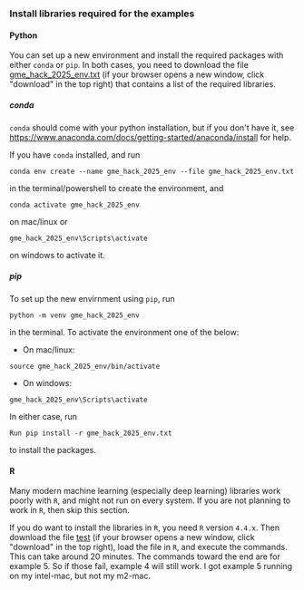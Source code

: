 ### Install libraries required for the examples

#### Python

You can set up a new environment and install the required packages with either `conda` or `pip`. In both cases, you need to download the file [gme_hack_2025_env.txt](gme_hack_2025_env.txt) (if your browser opens a new window, click "download" in the top right) that contains a list of the required libraries.

##### conda

`conda` should come with your python installation, but if you don't have it, see https://www.anaconda.com/docs/getting-started/anaconda/install for help.

If you have `conda` installed, and run
```shell
conda env create --name gme_hack_2025_env --file gme_hack_2025_env.txt 
```
in the terminal/powershell to create the environment, and
```shell
conda activate gme_hack_2025_env
```
on mac/linux or 
```shell
gme_hack_2025_env\Scripts\activate
```
on windows to activate it.

##### pip

To set up the new envirnment using `pip`, run
```shell
python -m venv gme_hack_2025_env
```
in the terminal.
To activate the environment one of the below:

- On mac/linux:
```shell
source gme_hack_2025_env/bin/activate
```
- On windows:
```shell
gme_hack_2025_env\Scripts\activate
```
In either case, run
```shell
Run pip install -r gme_hack_2025_env.txt
```
to install the packages.


#### R

Many modern machine learning (especially deep learning) libraries work poorly with `R`, and might not run on every system. If you are not planning to work in `R`, then skip this section.

If you do want to install the libraries in `R`, you need `R` version `4.4.x`. Then download the file [test](test) (if your browser opens a new window, click "download" in the top right), load the file in `R`, and execute the commands. This can take around 20 minutes. The commands toward the end are for example 5. So if those fail, example 4 will still work. I got example 5 running on my intel-mac, but not my m2-mac.